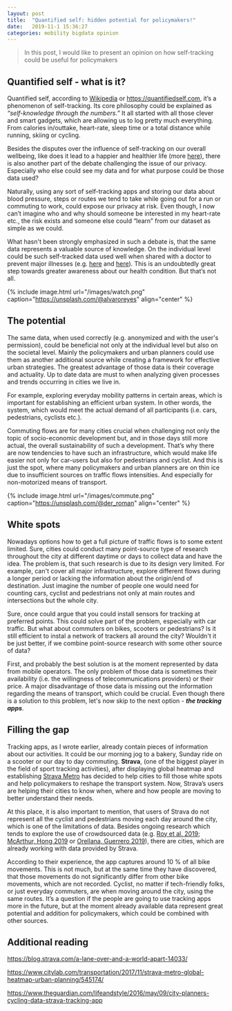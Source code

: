 ```yaml
---
layout: post
title:  "Quantified self: hidden potential for policymakers!"
date:   2019-11-1 15:36:27
categories: mobility bigdata opinion
---
```

> In this post, I would like to present an opinion on how self-tracking could be useful for policymakers

## Quantified self - what is it?

Quantified self, according to [Wikipedia](https://en.wikipedia.org/wiki/Quantified_self#Debates_and_criticism) or https://quantifiedself.com, it’s a phenomenon of self-tracking. Its core philosophy could be explained as *“self-knowledge through the numbers.”* It all started with all those clever and smart gadgets, which are allowing us to log pretty much everything. From calories in/outtake, heart-rate, sleep time or a total distance while running, skiing or cycling.

Besides the disputes over the influence of self-tracking on our overall wellbeing, like does it lead to a happier and healthier life (more [here](https://www.theglobeandmail.com/life/health-and-fitness/fitness/happier-and-healthier-getting-at-the-root-of-our-self-trackingobsession/article34120896/)), there is also another part of the debate challenging the issue of our privacy. Especially who else could see my data and for what purpose could be those data used?

Naturally, using any sort of self-tracking apps and storing our data about blood pressure, steps or routes we tend to take while going out for a run or commuting to work, could expose our privacy at risk. Even though, I now can’t imagine who and why should someone be interested in my heart-rate etc., the risk exists and someone else could “learn” from our dataset as simple as we could.

What hasn't been strongly emphasized in such a debate is, that the same data represents a valuable source of knowledge. On the individual level could be such self-tracked data used well when shared with a doctor to prevent major illnesses (e.g. [here](https://www.shape.com/lifestyle/mind-and-body/send-data-from-your-fitbit-straight-your-doctor) and [here](https://www.self.com/story/cardiologists-apple-watch-heart-monitoring-features)). This is an undoubtedly great step towards greater awareness about our health condition. But that’s not all.

{% include image.html url="/images/watch.png" caption="https://unsplash.com/@alvaroreyes" align="center" %}

## The potential

The same data, when used correctly (e.g. anonymized and with the user's permission), could be beneficial not only at the individual level but also on the societal level. Mainly the policymakers and urban planners could use them as another additional source while creating a framework for effective urban strategies. The greatest advantage of those data is their coverage and actuality. Up to date data are must to when analyzing given processes and trends occurring in cities we live in.

For example, exploring everyday mobility patterns in certain areas, which is important for establishing an efficient urban system. In other words, the system, which would meet the actual demand of all participants (i.e. cars, pedestrians, cyclists etc.).

Commuting flows are for many cities crucial when challenging not only the topic of socio-economic development but, and in those days still more actual, the overall sustainability of such a development. That’s why there are now tendencies to have such an infrastructure, which would make life easier not only for car-users but also for pedestrians and cyclist. And this is just the spot, where many policymakers and urban planners are on thin ice due to insufficient sources on traffic flows intensities. And especially for non-motorized means of transport.

{% include image.html url="/images/commute.png" caption="https://unsplash.com/@der_roman" align="center" %}

## White spots

Nowadays options how to get a full picture of traffic flows is to some extent limited. Sure, cities could conduct many point-source type of research throughout the city at different daytime or days to collect data and have the idea. The problem is, that such research is due to its design very limited. For example, can't cover all major infrastructure, explore different flows during a longer period or lacking the information about the origin/end of destination. Just imagine the number of people one would need for counting cars, cyclist and pedestrians not only at main routes and intersections but the whole city.

Sure, once could argue that you could install sensors for tracking at preferred points. This could solve part of the problem, especially with car traffic. But what about commuters on bikes, scooters or pedestrians? Is it still efficient to instal a network of trackers all around the city? Wouldn't it be just better, if we combine point-source research with some other source of data?

First, and probably the best solution is at the moment represented by data from mobile operators. The only problem of those data is sometimes their availability (i.e. the willingness of telecommunications providers) or their price. A major disadvantage of those data is missing out the information regarding the means of transport, which could be crucial. Even though there is a solution to this problem, let's now skip to the next option - ***the tracking apps***.

## Filling the gap

Tracking apps, as I wrote earlier, already contain pieces of information about our activities. It could be our morning jog to a bakery, Sunday ride on a scooter or our day to day commuting. **Strava**, (one of the biggest player in the field of sport tracking activities), after displaying global heatmap and establishing [Strava Metro](https://metro.strava.com) has decided to help cities to fill those white spots and help policymakers to reshape the transport system. Now, Strava’s users are helping their cities to know when, where and how people are moving to better understand their needs.

At this place, it is also important to mention, that users of Strava do not represent all the cyclist and pedestrians moving each day around the city, which is one of the limitations of data. Besides ongoing research which tends to explore the use of crowdsourced data (e.g. [Roy et al. 2019](https://www.mdpi.com/2413-8851/3/2/62); [McArthur, Hong 2019](https://trid.trb.org/view/1573457) or [Orellana, Guerrero 2019](https://journals.sagepub.com/doi/abs/10.1177/2399808319863810)), there are cities, which are already working with data provided by Strava.

According to their experience, the app captures around 10 % of all bike movements. This is not much, but at the same time they have discovered, that those movements do not significantly differ from other bike movements, which are not recorded. Cyclist, no matter if tech-friendly folks, or just everyday commuters, are when moving around the city, using the same routes. It’s a question if the people are going to use tracking apps more in the future, but at the moment already available data represent great potential and addition for policymakers, which could be combined with other sources. 


## Additional reading
 
https://blog.strava.com/a-lane-over-and-a-world-apart-14033/

https://www.citylab.com/transportation/2017/11/strava-metro-global-heatmap-urban-planning/545174/

https://www.theguardian.com/lifeandstyle/2016/may/09/city-planners-cycling-data-strava-tracking-app


